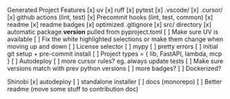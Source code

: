 Generated Project Features
[x] uv
[x] ruff
[x] pytest
[x] .vscode/
[x] .cursor/
[x] github actions (lint, test)
[x] Precommit hooks (lint, test, common)
[x] readme
[x] readme badges
[x] optimized .gitignore
[x] src/ directory
[x] automatic package.**version** pulled from pyproject.toml
[ ] Make sure UV is available
[ ] Fix the white highlighted selections or make them change when moving up and down
[ ] License selector
[ ] mypy
[ ] pretty errors
[ ] initial git setup + pre-commit install
[ ] Project types = { lib, FastAPI, lambda, mcp }
[ ] Autodeploy
[ ] more cursor rules? eg. always update tests
[ ] Make sure versions match with prev python versions
[ ] more badges?
[ ] Dockerized?

Shinobi
[x] autodeploy
[ ] standalone installer
[ ] docs (monorepo)
[ ] Better readme (move some stuff to contribution doc)
